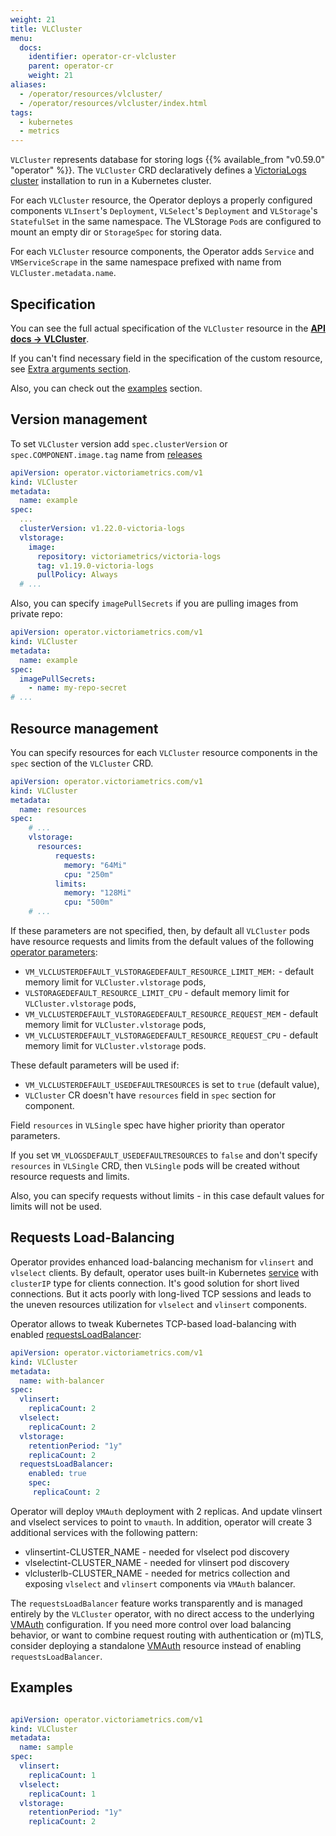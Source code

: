 ```yaml
---
weight: 21
title: VLCluster
menu:
  docs:
    identifier: operator-cr-vlcluster
    parent: operator-cr
    weight: 21
aliases:
  - /operator/resources/vlcluster/
  - /operator/resources/vlcluster/index.html
tags:
  - kubernetes
  - metrics
---
```

`VLCluster` represents database for storing logs {{% available_from "v0.59.0" "operator" %}}.
The `VLCluster` CRD declaratively defines a [VictoriaLogs cluster](https://docs.victoriametrics.com/victorialogs/cluster/)
installation to run in a Kubernetes cluster.

For each `VLCluster` resource, the Operator deploys a properly configured components `VLInsert`'s `Deployment`, `VLSelect`'s `Deployment` and `VLStorage`'s `StatefulSet` in the same namespace.
The VLStorage `Pod`s are configured to mount an empty dir or `StorageSpec` for storing data.

For each `VLCluster` resource components, the Operator adds `Service` and `VMServiceScrape` in the same namespace prefixed with name from `VLCluster.metadata.name`.

## Specification

You can see the full actual specification of the `VLCluster` resource in the **[API docs -> VLCluster](https://docs.victoriametrics.com/operator/api#vlcluster)**.

If you can't find necessary field in the specification of the custom resource,
see [Extra arguments section](./#extra-arguments).

Also, you can check out the [examples](#examples) section.

## Version management

To set `VLCluster` version add `spec.clusterVersion` or `spec.COMPONENT.image.tag` name from [releases](https://github.com/VictoriaMetrics/VictoriaLogs/releases)

```yaml
apiVersion: operator.victoriametrics.com/v1
kind: VLCluster
metadata:
  name: example
spec:
  ...
  clusterVersion: v1.22.0-victoria-logs
  vlstorage:
    image:
      repository: victoriametrics/victoria-logs
      tag: v1.19.0-victoria-logs
      pullPolicy: Always
  # ...
```

Also, you can specify `imagePullSecrets` if you are pulling images from private repo:

```yaml
apiVersion: operator.victoriametrics.com/v1
kind: VLCluster
metadata:
  name: example
spec:
  imagePullSecrets:
    - name: my-repo-secret
# ...
```

## Resource management

You can specify resources for each `VLCluster` resource components in the `spec` section of the `VLCluster` CRD.

```yaml
apiVersion: operator.victoriametrics.com/v1
kind: VLCluster
metadata:
  name: resources
spec:
    # ...
    vlstorage:
      resources:
          requests:
            memory: "64Mi"
            cpu: "250m"
          limits:
            memory: "128Mi"
            cpu: "500m"
    # ...
```

If these parameters are not specified, then,
by default all `VLCluster` pods have resource requests and limits from the default values of the following [operator parameters](https://docs.victoriametrics.com/operator/configuration):

- `VM_VLCLUSTERDEFAULT_VLSTORAGEDEFAULT_RESOURCE_LIMIT_MEM:` - default memory limit for `VLCluster.vlstorage` pods,
- `VLSTORAGEDEFAULT_RESOURCE_LIMIT_CPU` - default memory limit for `VLCluster.vlstorage` pods,
- `VM_VLCLUSTERDEFAULT_VLSTORAGEDEFAULT_RESOURCE_REQUEST_MEM` - default memory limit for `VLCluster.vlstorage` pods,
- `VM_VLCLUSTERDEFAULT_VLSTORAGEDEFAULT_RESOURCE_REQUEST_CPU` - default memory limit for `VLCluster.vlstorage` pods.

These default parameters will be used if:

- `VM_VLCLUSTERDEFAULT_USEDEFAULTRESOURCES` is set to `true` (default value),
- `VLCluster` CR doesn't have `resources` field in `spec` section for component.

Field `resources` in `VLSingle` spec have higher priority than operator parameters.

If you set `VM_VLOGSDEFAULT_USEDEFAULTRESOURCES` to `false` and don't specify `resources` in `VLSingle` CRD,
then `VLSingle` pods will be created without resource requests and limits.

Also, you can specify requests without limits - in this case default values for limits will not be used.

## Requests Load-Balancing

 Operator provides enhanced load-balancing mechanism for `vlinsert` and `vlselect` clients. By default, operator uses built-in Kubernetes [service]() with `clusterIP` type for clients connection. It's good solution for short lived connections. But it acts poorly with long-lived TCP sessions and leads to the uneven resources utilization for `vlselect` and `vlinsert` components.

 Operator allows to tweak Kubernetes TCP-based load-balancing with enabled [requestsLoadBalancer](https://docs.victoriametrics.com/operator/api/#vmclusterspec-requestsloadbalancer):

```yaml
apiVersion: operator.victoriametrics.com/v1
kind: VLCluster
metadata:
  name: with-balancer
spec:
  vlinsert:
    replicaCount: 2
  vlselect:
    replicaCount: 2
  vlstorage:
    retentionPeriod: "1y"
    replicaCount: 2
  requestsLoadBalancer:
    enabled: true
    spec:
     replicaCount: 2
```

 Operator will deploy `VMAuth` deployment with 2 replicas. And update vlinsert and vlselect services to point to `vmauth`.
 In addition, operator will create 3 additional services with the following pattern:

- vlinsertint-CLUSTER_NAME - needed for vlselect pod discovery
- vlselectint-CLUSTER_NAME - needed for vlinsert pod discovery
- vlclusterlb-CLUSTER_NAME - needed for metrics collection and exposing `vlselect` and `vlinsert` components via `VMAuth` balancer.

The `requestsLoadBalancer` feature works transparently and is managed entirely by the `VLCluster` operator,
with no direct access to the underlying [VMAuth](https://docs.victoriametrics.com/victoriametrics/vmauth/) configuration.
If you need more control over load balancing behavior,
or want to combine request routing with authentication or (m)TLS,
consider deploying a standalone [VMAuth](https://docs.victoriametrics.com/operator/resources/vmauth/) resource instead of enabling `requestsLoadBalancer`.


## Examples

```yaml

apiVersion: operator.victoriametrics.com/v1
kind: VLCluster
metadata:
  name: sample
spec:
  vlinsert:
    replicaCount: 1
  vlselect:
    replicaCount: 1
  vlstorage:
    retentionPeriod: "1y"
    replicaCount: 2
```
